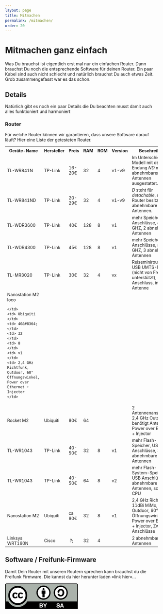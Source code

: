 ```yaml
---
layout: page
title: Mitmachen
permalink: /mitmachen/
order: 20
---
```


# Mitmachen ganz einfach
Was Du brauchst ist eigentlich erst mal nur ein einfachen Router. Dann brauchst Du noch die entsprechende Software für deinen Router. Ein paar Kabel sind auch nicht schlecht und natürlich brauchst Du auch etwas Zeit.
Grob zusammengefasst war es das schon.
## Details
Natürlich gibt es noch ein paar Details die Du beachten musst damit auch alles funktioniert und harmoniert
### Router
Für welche Router können wir garantieren, dass  unsere Software darauf läuft?
Hier eine Liste der getesteten Router.

<table class="table">

  <tr>
    <th> Geräte-Name
    </th>
    <th> Hersteller
    </th>
    <th> Preis
    </th>
    <th> RAM
    </th>
    <th> ROM
    </th>
    <th class="unsortable"> Version
    </th>
    <th class="unsortable"> Beschreibung
    </th>
  </tr>
  <tr>
    <td> TL-WR841N
    </td>
    <td> TP-Link
    </td>
    <td> 16-20&#8364;
    </td>
    <td> 32
    </td>
    <td> 4
    </td>
    <td> v1-v9
    </td>
    <td> Im Unterschied zum Modell mit der Endung <i>ND</i> mit nicht abnehmbaren Antennen ausgestattet.
    </td>
  </tr>
  <tr>
    <td> TL-WR841ND
    </td>
    <td> TP-Link
    </td>
    <td> 20-29&#8364;
    </td>
    <td> 32
    </td>
    <td> 4
    </td>
    <td> v1-v9
    </td>
    <td> <i>D</i> steht für <i>detachable</i>, der Router besitzt also abnehmbare Antennen.
    </td>
  </tr>
  <tr>
    <td> TL-WDR3600
    </td>
    <td> TP-Link
    </td>
    <td> 40&#8364;
    </td>
    <td> 128
    </td>
    <td> 8
    </td>
    <td> v1
    </td>
    <td> mehr Speicher, USB Anschlüsse, auch 5 GHZ, 2 abnehmbare Antennen
    </td>
  </tr>
  <tr>
    <td> TL-WDR4300
    </td>
    <td> TP-Link
    </td>
    <td> 45&#8364;
    </td>
    <td> 128
    </td>
    <td> 8
    </td>
    <td> v1
    </td>
    <td> mehr Speicher, USB Anschlüsse, auch 5 GHZ, 3 abnehmbare Antennen
    </td>
  </tr>
  <tr>
    <td> TL-MR3020
    </td>
    <td> TP-Link
    </td>
    <td> 30&#8364;
    </td>
    <td> 32
    </td>
    <td> 4
    </td>
    <td> vx
    </td>
    <td> Reiseminirouter für USB UMTS-Modul (nicht von Freifunk unterstützt), USB Anschluss, interne Antenne
    </td>
  </tr>
  <tr>
    <td> Nanostation M2 loco

    </td>
    <td> Ubiquiti
    </td>
    <td> 40&#8364;
    </td>
    <td> 32
    </td>
    <td> 8
    </td>
    <td> v1
    </td>
    <td> 2,4 GHz Richtfunk, Outdoor, 60° Öffnungswinkel, Power over Ethernet + Injector
    </td>
  </tr>

  <tr>
    <td> Rocket M2
    </td>
    <td> Ubiquiti
    </td>
    <td> 80&#8364;
    </td>
    <td> 64
    </td>
    <td>
    </td>
    <td>
    </td>
    <td> 2 Antennenanschlüsse, 2,4 GHz Outdoor, benötigt Antennen, Power over Ethernet + Injector
    </td>
  </tr>
  <tr>
    <td> TL-WR1043
    </td>
    <td> TP-Link
    </td>
    <td> 40-50&#8364;
    </td>
    <td> 32
    </td>
    <td> 8
    </td>
    <td>v1
    </td>
    <td> mehr Flash-Speicher, USB Anschlüsse, 3 abnehmbare Antennen
    </td>
  </tr>
  <tr>
    <td> TL-WR1043
    </td>
    <td> TP-Link
    </td>
    <td> 40-50&#8364;
    </td>
    <td> 64
    </td>
    <td > 8
    </td>
    <td>v2
    </td>
    <td> mehr Flash- und System-Speicher, USB Anschlüsse, 3 abnehmbare Antennen, schnellste CPU
    </td>
  </tr>
  <tr>
    <td> Nanostation M2
    </td>
    <td> Ubiquiti
    </td>
    <td> ca 80&#8364;
    </td>
    <td> 32
    </td>
    <td> 8
    </td>
    <td> v1
    </td>
    <td> 2,4 GHz Richtfunk, 11dBi MiMo, Outdoor, 60° Öffnungswinkel, Power over Ethernet + Injector, Zwei LAN Anschlüsse
    </td>
  </tr>
  <tr>
    <td> Linksys WRT160N
    </td>
    <td> Cisco
    </td>
    <td>&#160;?;
    </td>
    <td> 32
    </td>
    <td> 4
    </td>
    <td>
    </td>
    <td> 2 abnehmbare Antennen
    </td>
  </tr>
</table>

## Software / Freifunk-Firmware

Damit Dein Router mit unseren Routern sprechen kann brauchst du die Freifunk Firmware. Die kannst du
hier herunter laden »link hier«…


<a title="CC BY-SA Freifunk Dresden" href="http://creativecommons.org/licenses/by-sa/3.0/">
<img src="/img/by-sa.svg">
</a>
